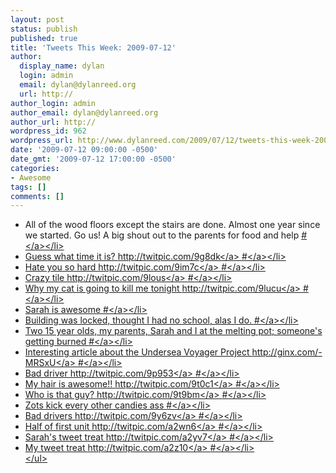 ```yaml
---
layout: post
status: publish
published: true
title: 'Tweets This Week: 2009-07-12'
author:
  display_name: dylan
  login: admin
  email: dylan@dylanreed.org
  url: http://
author_login: admin
author_email: dylan@dylanreed.org
author_url: http://
wordpress_id: 962
wordpress_url: http://www.dylanreed.com/2009/07/12/tweets-this-week-2009-07-12/
date: '2009-07-12 09:00:00 -0500'
date_gmt: '2009-07-12 17:00:00 -0500'
categories:
- Awesome
tags: []
comments: []
---
```

<ul class="aktt_tweet_digest">
<li>All of the wood floors except the stairs are done. Almost one year since we started. Go us! A big shout out to the parents for food and help <a href="http:&#47;&#47;twitter.com&#47;awesomeguy&#47;statuses&#47;2484720509">#<&#47;a><&#47;li>
<li>Guess what time it is? <a href="http:&#47;&#47;twitpic.com&#47;9g8dk" rel="nofollow">http:&#47;&#47;twitpic.com&#47;9g8dk<&#47;a> <a href="http:&#47;&#47;twitter.com&#47;awesomeguy&#47;statuses&#47;2489472563">#<&#47;a><&#47;li>
<li>Hate you so hard <a href="http:&#47;&#47;twitpic.com&#47;9im7c" rel="nofollow">http:&#47;&#47;twitpic.com&#47;9im7c<&#47;a> <a href="http:&#47;&#47;twitter.com&#47;awesomeguy&#47;statuses&#47;2501249354">#<&#47;a><&#47;li>
<li>Crazy tile <a href="http:&#47;&#47;twitpic.com&#47;9lous" rel="nofollow">http:&#47;&#47;twitpic.com&#47;9lous<&#47;a> <a href="http:&#47;&#47;twitter.com&#47;awesomeguy&#47;statuses&#47;2516500980">#<&#47;a><&#47;li>
<li>Why my cat is going to kill me tonight  <a href="http:&#47;&#47;twitpic.com&#47;9lucu" rel="nofollow">http:&#47;&#47;twitpic.com&#47;9lucu<&#47;a> <a href="http:&#47;&#47;twitter.com&#47;awesomeguy&#47;statuses&#47;2517329605">#<&#47;a><&#47;li>
<li>Sarah is awesome <a href="http:&#47;&#47;twitter.com&#47;awesomeguy&#47;statuses&#47;2517908585">#<&#47;a><&#47;li>
<li>Building was locked, thought I had no school, alas I do. <a href="http:&#47;&#47;twitter.com&#47;awesomeguy&#47;statuses&#47;2518489574">#<&#47;a><&#47;li>
<li>Two 15 year olds, my parents, Sarah and I at the melting pot; someone's getting burned <a href="http:&#47;&#47;twitter.com&#47;awesomeguy&#47;statuses&#47;2524362746">#<&#47;a><&#47;li>
<li>Interesting article about the Undersea Voyager Project <a href="http:&#47;&#47;ginx.com&#47;-MRSxU" rel="nofollow">http:&#47;&#47;ginx.com&#47;-MRSxU<&#47;a> <a href="http:&#47;&#47;twitter.com&#47;awesomeguy&#47;statuses&#47;2532454286">#<&#47;a><&#47;li>
<li>Bad driver <a href="http:&#47;&#47;twitpic.com&#47;9p953" rel="nofollow">http:&#47;&#47;twitpic.com&#47;9p953<&#47;a> <a href="http:&#47;&#47;twitter.com&#47;awesomeguy&#47;statuses&#47;2536001109">#<&#47;a><&#47;li>
<li>My hair is awesome!! <a href="http:&#47;&#47;twitpic.com&#47;9t0c1" rel="nofollow">http:&#47;&#47;twitpic.com&#47;9t0c1<&#47;a> <a href="http:&#47;&#47;twitter.com&#47;awesomeguy&#47;statuses&#47;2554538152">#<&#47;a><&#47;li>
<li>Who is that guy? <a href="http:&#47;&#47;twitpic.com&#47;9t9bm" rel="nofollow">http:&#47;&#47;twitpic.com&#47;9t9bm<&#47;a> <a href="http:&#47;&#47;twitter.com&#47;awesomeguy&#47;statuses&#47;2555595296">#<&#47;a><&#47;li>
<li>Zots kick every other candies ass <a href="http:&#47;&#47;twitter.com&#47;awesomeguy&#47;statuses&#47;2561604343">#<&#47;a><&#47;li>
<li>Bad drivers <a href="http:&#47;&#47;twitpic.com&#47;9y6zv" rel="nofollow">http:&#47;&#47;twitpic.com&#47;9y6zv<&#47;a> <a href="http:&#47;&#47;twitter.com&#47;awesomeguy&#47;statuses&#47;2576812841">#<&#47;a><&#47;li>
<li>Half of first unit <a href="http:&#47;&#47;twitpic.com&#47;a2wn6" rel="nofollow">http:&#47;&#47;twitpic.com&#47;a2wn6<&#47;a> <a href="http:&#47;&#47;twitter.com&#47;awesomeguy&#47;statuses&#47;2592822363">#<&#47;a><&#47;li>
<li>Sarah's tweet treat <a href="http:&#47;&#47;twitpic.com&#47;a2yv7" rel="nofollow">http:&#47;&#47;twitpic.com&#47;a2yv7<&#47;a> <a href="http:&#47;&#47;twitter.com&#47;awesomeguy&#47;statuses&#47;2593017328">#<&#47;a><&#47;li>
<li>My tweet treat <a href="http:&#47;&#47;twitpic.com&#47;a2z10" rel="nofollow">http:&#47;&#47;twitpic.com&#47;a2z10<&#47;a> <a href="http:&#47;&#47;twitter.com&#47;awesomeguy&#47;statuses&#47;2593030498">#<&#47;a><&#47;li><br />
<&#47;ul></p>
